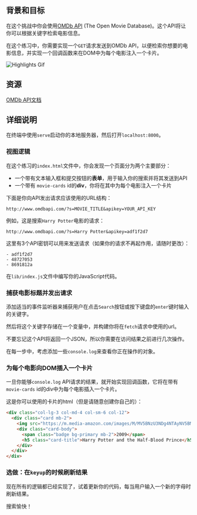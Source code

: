 ## 背景和目标

在这个挑战中你会使用[OMDb API](https://www.omdbapi.com/) (The Open Movie Database)。这个API将让你可以根据关键字检索电影信息。

在这个练习中，你需要实现一个`GET`请求发送到OMDb API，以便检索你想要的电影信息，并实现一个回调函数来在DOM中为每个电影注入一个卡片。

![Highlights Gif](https://raw.githubusercontent.com/lewagon/fullstack-images/master/frontend/ajax-search.gif)

## 资源

[OMDb API文档](https://www.omdbapi.com/)

## 详细说明

在终端中使用`serve`启动你的本地服务器，然后打开`localhost:8000`。

### 视图逻辑

在这个练习的`index.html`文件中，你会发现一个页面分为两个主要部分：

* 一个带有文本输入框和提交按钮的**表单**，用于输入你的搜索并将其发送到API
* 一个带有 `movie-cards` id的**div**，你将在其中为每个电影注入一个卡片

下面是你向API发出请求应该使用的URL结构：

```
http://www.omdbapi.com/?s=MOVIE_TITLE&apikey=YOUR_API_KEY
```

例如，这是搜索`Harry Potter`电影的请求：

```
http://www.omdbapi.com/?s=Harry Potter&apikey=adf1f2d7
```

这里有3个API密钥可以用来发送请求（如果你的请求不再起作用，请随时更改）：

```
- adf1f2d7
- 48727053
- 8691812a
```

在`lib/index.js`文件中编写你的JavaScript代码。

### 捕获电影标题并发出请求

添加适当的事件监听器来捕获用户在点击`Search`按钮或按下键盘的`enter`键时输入的关键字。

然后将这个关键字存储在一个变量中，并构建你将在`fetch`请求中使用的url。

不要忘记这个API将返回一个JSON，所以你需要在访问结果之前进行几次操作。

在每一步中，考虑添加一些`console.log`来查看你正在操作的对象。

### 为每个电影向DOM插入一个卡片

一旦你能够`console.log` API请求的结果，就开始实现回调函数，它将在带有`movie-cards` id的div中为每个电影插入一个卡片。

这是你可以使用的卡片的html（但是请随意创建你自己的）：

```html
<div class="col-lg-3 col-md-4 col-sm-6 col-12">
  <div class="card mb-2">
    <img src="https://m.media-amazon.com/images/M/MV5BNzU3NDg4NTAyNV5BMl5BanBnXkFtZTcwOTg2ODg1Mg@@._V1_SX300.jpg" class="card-img-top" alt="Harry Potter and the Half-Blood Prince">
    <div class="card-body">
      <span class="badge bg-primary mb-2">2009</span>
      <h5 class="card-title">Harry Potter and the Half-Blood Prince</h5>
    </div>
  </div>
</div>
```

### 选做：在`keyup`的时候刷新结果

现在所有的逻辑都已经实现了，试着更新你的代码，每当用户输入一个新的字母时刷新结果。

搜索愉快！

